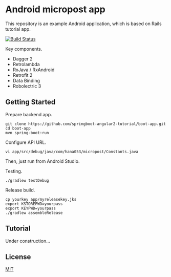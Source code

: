 # Android micropost app

This repository is an example Android application, which is based on Rails tutorial app.

[![Build Status][travis-image]][travis-url]

Key components.

* Dagger 2
* Retrolambda
* RxJava / RxAndroid
* Retrofit 2
* Data Binding
* Robolectric 3

## Getting Started

Prepare backend app.

```
git clone https://github.com/springboot-angular2-tutorial/boot-app.git
cd boot-app
mvn spring-boot:run
```

Configure API URL.

```
vi app/src/debug/java/com/hana053/micropost/Constants.java
```

Then, just run from Android Studio.

Testing.

```
./gradlew testDebug
```

Release build.

```
cp yourkey app/myreleasekey.jks
export KSTOREPWD=yourpass
export KEYPWD=yourpass
./gradlew assembleRelease
```

## Tutorial

Under construction...

## License

[MIT](/LICENSE)

[travis-url]: https://travis-ci.org/springboot-angular2-tutorial/android-app
[travis-image]: https://travis-ci.org/springboot-angular2-tutorial/android-app.svg
